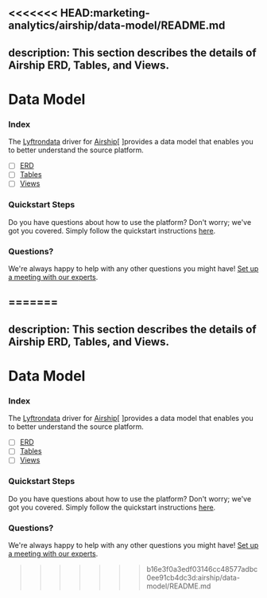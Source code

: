 <<<<<<< HEAD:marketing-analytics/airship/data-model/README.md
---
description: This section describes the details of Airship ERD, Tables, and Views.
---

# Data Model

### Index

The  [Lyftrondata](https://www.lyftrondata.com/) driver for [Airship](https://www.lyftrondata.com/integration/marketing-analytics/airship/)[ ]provides a data model that enables you to better understand the source platform.

* [ ] [ERD](../../../marketing-analytics/airship/data-model/erd.md)
* [ ] [Tables](../../../marketing-analytics/airship/data-model/tables.md)
* [ ] [Views](../../../marketing-analytics/airship/data-model/views.md)

### Quickstart Steps

Do you have questions about how to use the platform? Don't worry; we've got you covered. Simply follow the quickstart instructions [here](../../../marketing-analytics/airship/quickstart-steps.md).

### Questions? <a href="#questions" id="questions"></a>

We're always happy to help with any other questions you might have! [Set up a meeting with our experts](https://www.lyftrondata.com/book-a-meeting/).

=======
---
description: This section describes the details of Airship ERD, Tables, and Views.
---

# Data Model

### Index

The  [Lyftrondata](https://www.lyftrondata.com/) driver for [Airship](https://www.lyftrondata.com/integration/marketing-analytics/airship/)[ ]provides a data model that enables you to better understand the source platform.

* [ ] [ERD](../../../marketing-analytics/airship/data-model/erd.md)
* [ ] [Tables](../../../marketing-analytics/airship/data-model/tables.md)
* [ ] [Views](../../../marketing-analytics/airship/data-model/views.md)

### Quickstart Steps

Do you have questions about how to use the platform? Don't worry; we've got you covered. Simply follow the quickstart instructions [here](../../../marketing-analytics/airship/quickstart-steps.md).

### Questions? <a href="#questions" id="questions"></a>

We're always happy to help with any other questions you might have! [Set up a meeting with our experts](https://www.lyftrondata.com/book-a-meeting/).

>>>>>>> b16e3f0a3edf03146cc48577adbc0ee91cb4dc3d:airship/data-model/README.md
